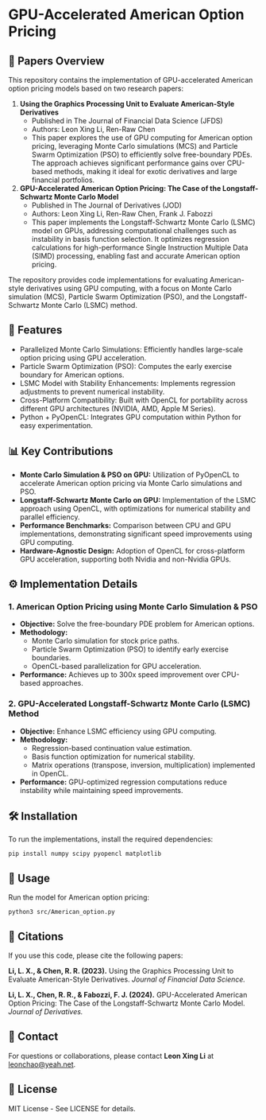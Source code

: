 # GPU-Accelerated American Option Pricing

## 📄 Papers Overview
This repository contains the implementation of GPU-accelerated American option pricing models based on two research papers:

1.	**Using the Graphics Processing Unit to Evaluate American-Style Derivatives**
      - Published in The Journal of Financial Data Science (JFDS)
      - Authors: Leon Xing Li, Ren-Raw Chen
      - This paper explores the use of GPU computing for American option pricing, leveraging Monte Carlo simulations (MCS) and Particle Swarm Optimization (PSO) to efficiently solve free-boundary PDEs. The approach achieves significant performance gains over CPU-based methods, making it ideal for exotic derivatives and large financial portfolios.
2.	**GPU-Accelerated American Option Pricing: The Case of the Longstaff-Schwartz Monte Carlo Model**
      - Published in The Journal of Derivatives (JOD)
      - Authors: Leon Xing Li, Ren-Raw Chen, Frank J. Fabozzi
      - This paper implements the Longstaff-Schwartz Monte Carlo (LSMC) model on GPUs, addressing computational challenges such as instability in basis function selection. It optimizes regression calculations for high-performance Single Instruction Multiple Data (SIMD) processing, enabling fast and accurate American option pricing.

The repository provides code implementations for evaluating American-style derivatives using GPU computing, with a focus on Monte Carlo simulation (MCS), Particle Swarm Optimization (PSO), and the Longstaff-Schwartz Monte Carlo (LSMC) method.

## 🚀 Features
- Parallelized Monte Carlo Simulations: Efficiently handles large-scale option pricing using GPU acceleration.
- Particle Swarm Optimization (PSO): Computes the early exercise boundary for American options.
- LSMC Model with Stability Enhancements: Implements regression adjustments to prevent numerical instability.
- Cross-Platform Compatibility: Built with OpenCL for portability across different GPU architectures (NVIDIA, AMD, Apple M Series).
- Python + PyOpenCL: Integrates GPU computation within Python for easy experimentation.

## 📊 Key Contributions
- **Monte Carlo Simulation & PSO on GPU:** Utilization of PyOpenCL to accelerate American option pricing via Monte Carlo simulations and PSO.
- **Longstaff-Schwartz Monte Carlo on GPU:** Implementation of the LSMC approach using OpenCL, with optimizations for numerical stability and parallel efficiency.
- **Performance Benchmarks:** Comparison between CPU and GPU implementations, demonstrating significant speed improvements using GPU computing.
- **Hardware-Agnostic Design:** Adoption of OpenCL for cross-platform GPU acceleration, supporting both Nvidia and non-Nvidia GPUs.

## ⚙️ Implementation Details
### 1. American Option Pricing using Monte Carlo Simulation & PSO
- **Objective:** Solve the free-boundary PDE problem for American options.
- **Methodology:**
  - Monte Carlo simulation for stock price paths.
  - Particle Swarm Optimization (PSO) to identify early exercise boundaries.
  - OpenCL-based parallelization for GPU acceleration.
- **Performance:** Achieves up to 300x speed improvement over CPU-based approaches.

### 2. GPU-Accelerated Longstaff-Schwartz Monte Carlo (LSMC) Method
- **Objective:** Enhance LSMC efficiency using GPU computing.
- **Methodology:**
  - Regression-based continuation value estimation.
  - Basis function optimization for numerical stability.
  - Matrix operations (transpose, inversion, multiplication) implemented in OpenCL.
- **Performance:** GPU-optimized regression computations reduce instability while maintaining speed improvements.

## 🛠 Installation
To run the implementations, install the required dependencies:<p>
```pip install numpy scipy pyopencl matplotlib```

## 🧩 Usage
Run the model for American option pricing:<p>
```python3 src/American_option.py```

## 📜 Citations
If you use this code, please cite the following papers:

**Li, L. X., & Chen, R. R. (2023).** Using the Graphics Processing Unit to Evaluate American-Style Derivatives. *Journal of Financial Data Science.*

**Li, L. X., Chen, R. R., & Fabozzi, F. J. (2024).** GPU-Accelerated American Option Pricing: The Case of the Longstaff-Schwartz Monte Carlo Model. *Journal of Derivatives.*

## 📧 Contact
For questions or collaborations, please contact **Leon Xing Li** at [leonchao@yeah.net](mailto:leonchao@yeah.net).

## 📝 License
MIT License - See LICENSE for details.

